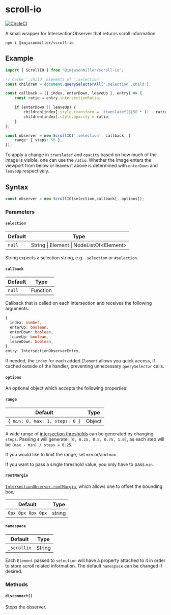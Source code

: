 # scroll-io

[![CircleCI](https://circleci.com/gh/imjasonmiller/scroll-io/tree/master.svg?style=shield)](https://circleci.com/gh/imjasonmiller/scroll-io/tree/master)

A small wrapper for IntersectionObserver that returns scroll information

```
npm i @imjasonmiller/scroll-io
```

## Example

```ts
import { ScrollIO } from '@imjasonmiller/scroll-io';

// Cache '.child' elements of '.selection'
const children = document.querySelectorAll('.selection .child');

const callback = ({ index, enterDown, leaveUp }, entry) => {
    const ratio = entry.intersectionRatio;

    if (enterDown || leaveUp) {
        children[index].style.transform = `translateY(${50 * (1 - ratio)}%)`;
        children[index].style.opacity = ratio;
    }
};

const observer = new ScrollIO('.selection', callback, {
    range: { steps: 50 },
});
```

To apply a change in `translateY` and `opacity` based on how much of the image
is visible, one can use the `ratio`. Whether the image enters the viewport from
below or leaves it above is determined with `enterDown` and `leaveUp`
respectively.

## Syntax

```ts
const observer = new ScrollIO(selection,callback[, options]);

```
### Parameters

#### `selection`

| Default | Type                                       |
| ------- | ------------------------------------------ |
| `null`  | String \| Element \| NodeListOf\<Element\> |

String expects a selection string, e.g. `.selection` or `#selection`.

#### `callback`

| Default | Type     |
| ------- | -------- |
| `null`  | Function |

Callback that is called on each intersection and receives the following arguments:

```ts
{
  index: number,
  enterUp: boolean,
  enterDown: boolean,
  leaveUp: boolean,
  leaveDown: boolean,
},
entry: IntersectionObserverEntry,
```

If needed, the `index` for each added `Element` allows you quick access, if
cached outside of the handler, preventing unnecessary `querySelector` calls.

#### `options`

An optional object which accepts the following properties:

#### `range`

| Default                         | Type   |
| ------------------------------- | ------ |
| `{ min: 0, max: 1, steps: 0 }`  | Object |

A wide range of [intersection
thresholds](https://developer.mozilla.org/en-US/docs/Web/API/IntersectionObserver/thresholds)
can be generated by changing `steps`. Passing `4` will generate: `[0, 0.25,
0.5, 0.75, 1.0]`, as each step will be `(max - min) / steps = 0.25`.

If you would like to limit the range, set `min` or/and `max`.

If you want to pass a single threshold value, you only have to pass `min`.

#### `rootMargin`

[`IntersectionObserver.rootMargin`](https://developer.mozilla.org/en-US/docs/Web/API/IntersectionObserver/rootMargin), which allows one to offset the bounding box.

| Default                         | Type   |
| ------------------------------- | ------ |
| `0px 0px 0px 0px`               | string |

#### `namespace`

| Default     | Type   |
| ----------- | ------ |
| `_scrollio` | String |

Each `Element` passed to `selection` will have a property attached to it in
order to store scroll related information. The default `namespace` can be
changed if desired.

### Methods

#### `disconnect()`

Stops the observer.


